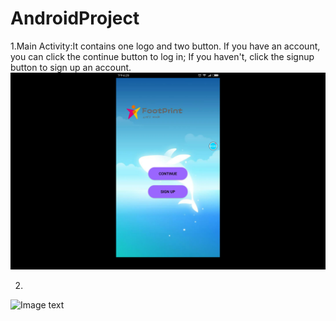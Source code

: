 # AndroidProject

1.Main Activity:It contains one logo and two button. If you have an account, you can click the continue button to log in; If you haven't, click the signup button to sign up an account.
![Image text]( https://raw.githubusercontent.com/starstar1995/AndroidProject/master/imgfolder/1.png )

2.
![Image text]( AndroidProject/imgfolder/2.png )
